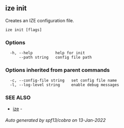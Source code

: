 ## ize init

Сreates an IZE configuration file.

```
ize init [flags]
```

### Options

```
  -h, --help          help for init
      --path string   config file path
```

### Options inherited from parent commands

```
  -c, --config-file string   set config file name
  -l, --log-level string     enable debug messages
```

### SEE ALSO

* [ize](ize.md)	 - 

###### Auto generated by spf13/cobra on 13-Jan-2022
